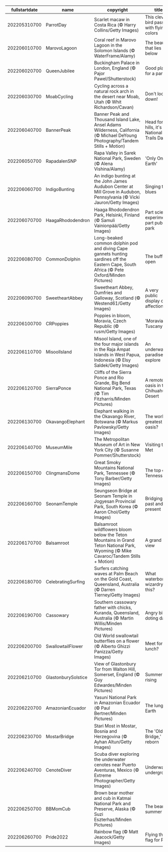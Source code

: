 |fullstartdate|name|copyright|title|image|
|--|--|--|--|--|
202205310700|ParrotDay|Scarlet macaw in Costa Rica (© Harry Collins/Getty Images)|This clever bird passes with flying colors|![](/en-US/2022/06/202205310700ParrotDay.jpg)|
202206010700|MarovoLagoon|Coral reef in Marovo Lagoon in the Solomon Islands (© WaterFrame/Alamy)|The beauty that lies below|![](/en-US/2022/06/202206010700MarovoLagoon.jpg)|
202206020700|QueenJubilee|Buckingham Palace in London, England (© Pajor Pawel/Shutterstock)|Good place for a party|![](/en-US/2022/06/202206020700QueenJubilee.jpg)|
202206030700|MoabCycling|Cycling across a natural rock arch in the desert near Moab, Utah (© Whit Richardson/Cavan)|Don't look down!|![](/en-US/2022/06/202206030700MoabCycling.jpg)|
202206040700|BannerPeak|Banner Peak and Thousand Island Lake, Ansel Adams Wilderness, California (© Michael DeYoung Photography/Tandem Stills + Motion)|Head for the hills, it's National Trails Day!|![](/en-US/2022/06/202206040700BannerPeak.jpg)|
202206050700|RapadalenSNP|Rapa Valley in Sarek National Park, Sweden (© Alena Vishina/Alamy)|'Only One Earth'|![](/en-US/2022/06/202206050700RapadalenSNP.jpg)|
202206060700|IndigoBunting|An indigo bunting at the John James Audubon Center at Mill Grove in Audubon, Pennsylvania (© Vicki Jauron/Getty Images)|Singing the blues|![](/en-US/2022/06/202206060700IndigoBunting.jpg)|
202206070700|HaagaRhododendron|Haaga Rhododendron Park, Helsinki, Finland (© Samuli Vainionpää/Getty Images)|Part science experiment, part public park|![](/en-US/2022/06/202206070700HaagaRhododendron.jpg)|
202206080700|CommonDolphin|Long-beaked common dolphin pod and diving Cape gannets hunting sardines off the Eastern Cape, South Africa (© Pete Oxford/Minden Pictures)|The buffet is open|![](/en-US/2022/06/202206080700CommonDolphin.jpg)|
202206090700|SweetheartAbbey|Sweetheart Abbey, Dumfries and Galloway, Scotland (© Westend61/Getty Images)|A very public display of affection|![](/en-US/2022/06/202206090700SweetheartAbbey.jpg)|
202206100700|CRPoppies|Poppies in bloom, Moravia, Czech Republic (© rusm/Getty Images)|'Moravian Tuscany'|![](/en-US/2022/06/202206100700CRPoppies.jpg)|
202206110700|MisoolIsland|Misool Island, one of the four major islands in the Raja Ampat Islands in West Papua, Indonesia (© Elsy Saldek/Getty Images)|An underwater paradise to explore|![](/en-US/2022/06/202206110700MisoolIsland.jpg)|
202206120700|SierraPonce|Cliffs of the Sierra Ponce and Rio Grande, Big Bend National Park, Texas (© Tim Fitzharris/Minden Pictures)|A remote oasis in the Chihuahuan Desert|![](/en-US/2022/06/202206120700SierraPonce.jpg)|
202206130700|OkavangoElephant|Elephant walking in the Okavango River, Botswana (© Markus Pavlowsky/Getty Images)|The world's greatest oasis?|![](/en-US/2022/06/202206130700OkavangoElephant.jpg)|
202206140700|MuseumMile|The Metropolitan Museum of Art in New York City (© Susanne Pommer/Shutterstock)|Visiting the Met|![](/en-US/2022/06/202206140700MuseumMile.jpg)|
202206150700|ClingmansDome|Great Smoky Mountains National Park, Tennessee (© Tony Barber/Getty Images)|The top of Tennessee|![](/en-US/2022/06/202206150700ClingmansDome.jpg)|
202206160700|SeonamTemple|Seungseon Bridge at Seonam Temple in Jogyesan Provincial Park, South Korea (© Aaron Choi/Getty Images)|Bridging past and present|![](/en-US/2022/06/202206160700SeonamTemple.jpg)|
202206170700|Balsamroot|Balsamroot wildflowers bloom below the Teton Mountains in Grand Teton National Park, Wyoming (© Mike Cavaroc/Tandem Stills + Motion)|A grand view|![](/en-US/2022/06/202206170700Balsamroot.jpg)|
202206180700|CelebratingSurfing|Surfers catching waves at Palm Beach on the Gold Coast, Queensland, Australia (© Darren Tierney/Getty Images)|What waterborne wizardry is this?|![](/en-US/2022/06/202206180700CelebratingSurfing.jpg)|
202206190700|Cassowary|Southern cassowary father with chicks, Kuranda, Queensland, Australia (© Martin Willis/Minden Pictures)|Angry bird, doting dad|![](/en-US/2022/06/202206190700Cassowary.jpg)|
202206200700|SwallowtailFlower|Old World swallowtail butterflies on a flower (© Alberto Ghizzi Panizza/Getty Images)|Meet for lunch?|![](/en-US/2022/06/202206200700SwallowtailFlower.jpg)|
202206210700|GlastonburySolstice|View of Glastonbury Tor from Walton Hill, Somerset, England (© Guy Edwardes/Minden Pictures)|Summer a-rising|![](/en-US/2022/06/202206210700GlastonburySolstice.jpg)|
202206220700|AmazonianEcuador|Yasuní National Park in Amazonian Ecuador (© Paul Bertner/Minden Pictures)|The lungs of Earth|![](/en-US/2022/06/202206220700AmazonianEcuador.jpg)|
202206230700|MostarBridge|Stari Most in Mostar, Bosnia and Herzegovina (© Ayhan Altun/Getty Images)|The 'Old Bridge,' reborn|![](/en-US/2022/06/202206230700MostarBridge.jpg)|
202206240700|CenoteDiver|Scuba diver exploring the underwater cenotes near Puerto Aventuras, Mexico (© Extreme Photographer/Getty Images)|Underwater underground|![](/en-US/2022/06/202206240700CenoteDiver.jpg)|
202206250700|BBMomCub|Brown bear mother and cub in Katmai National Park and Preserve, Alaska (© Suzi Eszterhas/Minden Pictures)|The bears of summer|![](/en-US/2022/06/202206250700BBMomCub.jpg)|
202206260700|Pride2022|Rainbow flag (© Matt Jeacock/Getty Images)|Flying the flag for Pride|![](/en-US/2022/06/202206260700Pride2022.jpg)|
